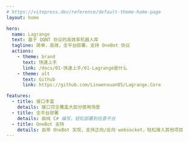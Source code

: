 ```yaml
---
# https://vitepress.dev/reference/default-theme-home-page
layout: home

hero:
  name: Lagrange
  text: 基于 QQNT 协议的高效率机器人库
  tagline: 简单，高效，全平台部署，支持 OneBot 协议
  actions:
    - theme: brand
      text: 快速上手
      link: /docs/01-快速上手/01-Lagrange是什么
    - theme: alt
      text: Github
      link: https://github.com/Linwenxuan05/Lagrange.Core

features:
  - title: 接口丰富
    details: 接口完全覆盖大部分使用场景
  - title: 全平台部署
    details: 由纯 C# 编写，轻松部署到任意平台 
  - title: OneBot 支持
    details: 自带 OneBot 实现，支持正向/反向 websocket，轻松接入其他项目
---
```


